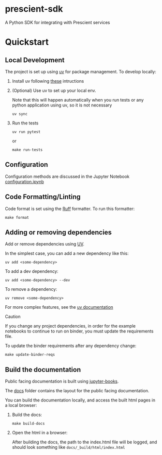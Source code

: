 # prescient-sdk
A Python SDK for integrating with Prescient services


# Quickstart

## Local Development

The project is set up using [uv](https://docs.astral.sh/uv/) for package management. To develop locally:

1. Install uv following [these](https://docs.astral.sh/uv/getting-started/installation/) intructions

1. (Optional) Use uv to set up your local env. 

    Note that this will happen automatically when you run tests or any python application using uv, so it is not necessary

    ```
    uv sync
    ```

1. Run the tests

    ```
    uv run pytest
    ```

    or 

    ```
    make run-tests
    ```

## Configuration

Configuration methods are discussed in the Jupyter Notebook [configuration.ipynb](./docs/examples/configuration.ipynb)

## Code Formatting/Linting

Code format is set using the [Ruff](https://docs.astral.sh/ruff/) formatter. To run this formatter:

```
make format
```

## Adding or removing dependencies

Add or remove dependencies using [UV](https://docs.astral.sh/uv/concepts/dependencies/).

In the simplest case, you can add a new dependency like this:

```
uv add <some-dependency>
```

To add a dev dependency:

```
uv add <some-dependency> --dev
```

To remove a dependency:

```
uv remove <some-dependency>
```

For more complex features, see the [uv documentation](https://docs.astral.sh/uv/)

> [!CAUTION]
> If you change any project dependencies, in order for the example notebooks to continue to run on binder, you must update the requirements file.

To update the binder requirements after any dependency change:
```
make update-binder-reqs
```

## Build the documentation

Public facing documentation is built using [jupyter-books](https://jupyterbook.org/en/stable/intro.html).

The [docs](./docs) folder contains the layout for the public facing documentation.

You can build the documentation locally, and access the built html pages in a local browser:

1. Build the docs:

    ```
    make build-docs
    ```

1. Open the html in a browser:

    After building the docs, the path to the index.html file will be logged, and should look something like `docs/_build/html/index.html`